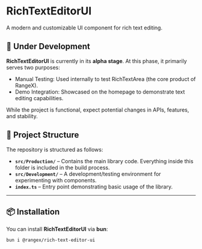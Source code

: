 # RichTextEditorUI

A modern and customizable UI component for rich text editing.

## 🚧 Under Development

**RichTextEditorUI** is currently in its **alpha stage**. At this phase, it primarily serves two purposes:

- Manual Testing: Used internally to test RichTextArea (the core product of RangeX).
- Demo Integration: Showcased on the homepage to demonstrate text editing capabilities.

While the project is functional, expect potential changes in APIs, features, and stability.

## 📂 Project Structure

The repository is structured as follows:

- **`src/Production/`** – Contains the main library code. Everything inside this folder is included in the build process.
- **`src/Development/`** – A development/testing environment for experimenting with components.
- **`index.ts`** – Entry point demonstrating basic usage of the library.

---

## 📦 Installation

You can install **RichTextEditorUI** via **bun**:

```sh
bun i @rangex/rich-text-editor-ui
```
